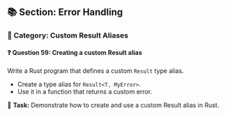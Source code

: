 ## 📚 Section: Error Handling  
### 🔹 Category: Custom Result Aliases  
#### ❓ Question 59: Creating a custom Result alias

Write a Rust program that defines a custom `Result` type alias.

- Create a type alias for `Result<T, MyError>`.
- Use it in a function that returns a custom error.

🔧 **Task:** Demonstrate how to create and use a custom Result alias in Rust.
